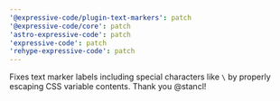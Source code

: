 ```yaml
---
'@expressive-code/plugin-text-markers': patch
'@expressive-code/core': patch
'astro-expressive-code': patch
'expressive-code': patch
'rehype-expressive-code': patch
---
```


Fixes text marker labels including special characters like `\` by properly escaping CSS variable contents. Thank you @stancl!
